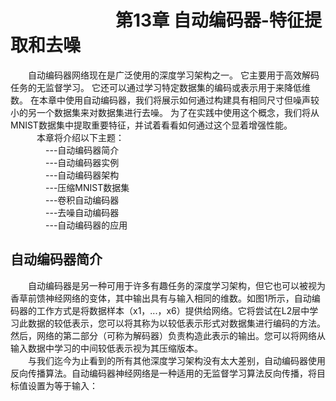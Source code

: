 
# &emsp;&emsp;&emsp;&emsp;&emsp;&emsp;第13章 自动编码器-特征提取和去噪
&emsp;&emsp;自动编码器网络现在是广泛使用的深度学习架构之一。 它主要用于高效解码任务的无监督学习。 它还可以通过学习特定数据集的编码或表示用于来降低维数。 在本章中使用自动编码器，我们将展示如何通过构建具有相同尺寸但噪声较小的另一个数据集来对数据集进行去噪。 为了在实践中使用这个概念，我们将从MNIST数据集中提取重要特征，并试着看看如何通过这个显着增强性能。<br>
&emsp;&emsp;&emsp;本章将介绍以下主题：<br>
&emsp;&emsp;&emsp;&emsp;---自动编码器简介<br>
&emsp;&emsp;&emsp;&emsp;---自动编码器实例<br>
&emsp;&emsp;&emsp;&emsp;---自动编码器架构<br>
&emsp;&emsp;&emsp;&emsp;---压缩MNIST数据集<br>
&emsp;&emsp;&emsp;&emsp;---卷积自动编码器<br>
&emsp;&emsp;&emsp;&emsp;---去噪自动编码器<br>
&emsp;&emsp;&emsp;&emsp;---自动编码器的应用<br>
## 自动编码器简介<br>
&emsp;&emsp;自动编码器是另一种可用于许多有趣任务的深度学习架构，但它也可以被视为香草前馈神经网络的变体，其中输出具有与输入相同的维数。如图1所示，自动编码器的工作方式是将数据样本（x1，...，x6）提供给网络。它将尝试在L2层中学习此数据的较低表示，您可以将其称为以较低表示形式对数据集进行编码的方法。然后，网络的第二部分（可称为解码器）负责构造此表示的输出。您可以将网络从输入数据中学习的中间较低表示视为其压缩版本。<br>
&emsp;&emsp;与我们迄今为止看到的所有其他深度学习架构没有太大差别，自动编码器使用反向传播算法。自动编码器神经网络是一种适用的无监督学习算法反向传播，将目标值设置为等于输入：<br>
